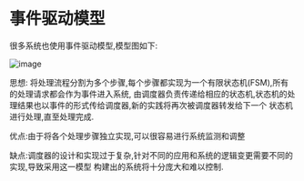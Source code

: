 # 事件驱动模型

很多系统也使用事件驱动模型,模型图如下:

![image](https://github.com/williamzhang11/fastArchDegin/blob/master/src/main/java/com/xiu/fastarchdegin/kafka/image/eventmodel.JPG)

思想: 将处理流程分割为多个步骤,每个步骤都实现为一个有限状态机(FSM),所有的处理请求都会作为事件进入系统,
由调度器负责传递给相应的状态机,状态机的处理结果也以事件的形式传给调度器,新的实践将再次被调度器转发给下一个
状态机进行处理,直至处理完成.

优点:由于将各个处理步骤独立实现,可以很容易进行系统监测和调整

缺点:调度器的设计和实现过于复杂,针对不同的应用和系统的逻辑变更需要不同的实现,导致采用这一模型
构建出的系统将十分庞大和难以控制.














